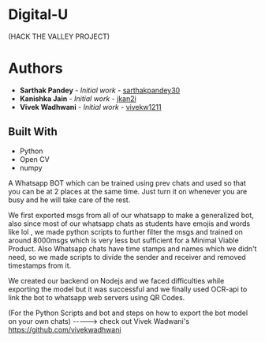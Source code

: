 # Digital-U
(HACK THE VALLEY PROJECT)
# Authors

* **Sarthak Pandey** - *Initial work* - [sarthakpandey30](https://github.com/sarthakpandey30)
* **Kanishka Jain** - *Initial work* - [jkan2i](https://github.com/jkan2i)
* **Vivek Wadhwani** - *Initial work* - [vivekw1211](https://github.com/vivekwadhwani)
## Built With
* Python
* Open CV
* numpy

A Whatsapp BOT which can be trained using prev chats and used so that you can be at 2 places at the same time.
Just turn it on whenever you are busy and he will take care of the rest.

We first exported msgs from all of our whatsapp to make a generalized bot, also since most of our whatsapp chats as students have 
emojis and words like lol , we made python scripts to further filter the msgs and trained on around 8000msgs which is very less but 
sufficient for a Minimal Viable Product. Also Whatsapp chats have time stamps and names which we didn't need, so we made scripts to
divide the sender and receiver and removed timestamps from it. 

We created our backend on Nodejs and we faced difficulties while exporting the model but it was successful and we finally used OCR-api
to link the bot to whatsapp web servers using QR Codes.

(For the Python Scripts and bot and steps on how to export the bot model on your own chats) -----> check out Vivek Wadwani's https://github.com/vivekwadhwani
